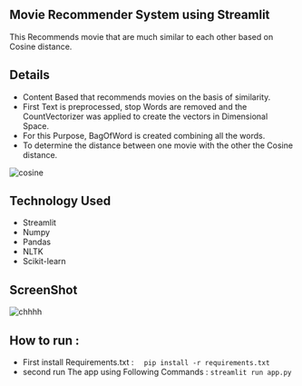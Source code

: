## Movie Recommender System using Streamlit
This Recommends movie that are much similar to each other based on Cosine distance.

## Details
- Content Based that recommends movies on the basis of similarity.
- First Text is preprocessed, stop Words are removed and the CountVectorizer was applied to create the vectors in Dimensional Space.
- For this Purpose, BagOfWord is created combining all the words. 
- To determine the distance between one movie with the other the Cosine distance.

![cosine](https://user-images.githubusercontent.com/73277254/219680378-8f857392-414c-4529-ad35-313047eb22d4.png)




## Technology Used
- Streamlit
- Numpy 
- Pandas
- NLTK
- Scikit-learn


## ScreenShot
![chhhh](https://user-images.githubusercontent.com/73277254/219680471-65065d1e-f736-42a1-8f3f-2a3a7d0f1da0.png)

## How to run :
- First install Requirements.txt :
````   pip install -r requirements.txt  ````
- second run The app using Following Commands :
```` streamlit run app.py ````
